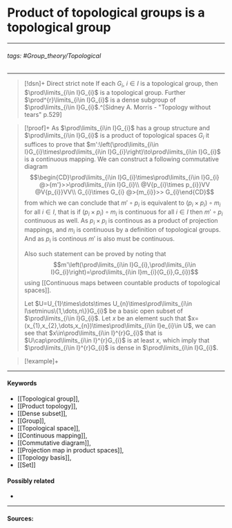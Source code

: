 # Product of topological groups is a topological group
***
###### tags: #Group_theory/Topological 
***
>[!dsn]+ Direct strict note
>If each $G_{i}$, $i\in I$ is a topological group, then $\prod\limits_{i\in I}G_{i}$ is a topological group. Further $\prod^{r}\limits_{i\in I}G_{i}$ is a dense subgroup of $\prod\limits_{i\in I}G_{i}$.^[Sidney A. Morris - "Topology without tears" p.529] 

>[!proof]+
>As $\prod\limits_{i\in I}G_{i}$ has a group structure and $\prod\limits_{i\in I}G_{i}$ is a product of topological spaces $G_{i}$ it suffices to prove that $m':\left(\prod\limits_{i\in I}G_{i}\times\prod\limits_{i\in I}G_{i}\right)\to\prod\limits_{i\in I}G_{i}$ is a continuous mapping. We can construct a following commutative diagram
>$$\begin{CD}\prod\limits_{i\in I}G_{i}\times\prod\limits_{i\in I}G_{i} @>{m'}>>\prod\limits_{i\in I}G_{i}\\ @V{p_{i}\times p_{i}}VV @V{p_{i}}VV\\ G_{i}\times G_{i} @>{m_{i}}>> G_{i}\end{CD}$$
>from which we can conclude that $m'\circ p_{i}$ is equivalent to $(p_{i}\times p_{i})\circ m_{i}$ for all $i\in I$, that is if $(p_{i}\times p_{i})\circ m_{i}$ is continuous for all $i\in I$ then $m'\circ p_{i}$ continuous as well. 
>As $p_{i}\times p_{i}$ is continous as a product of projection mappings, and $m_{i}$ is continuous by a definition of topological groups. And as $p_i$ is continous $m'$ is also must be continuous. 
>
>Also such statement can be proved by noting that 
>$$m'\left(\prod\limits_{i\in I}G_{i},\prod\limits_{i\in I}G_{i}\right)=\prod\limits_{i\in I}m_{i}(G_{i},G_{i})$$
>using [[Continuous maps between countable products of topological spaces]].
>
>Let $U=U_{1}\times\dots\times U_{n}\times\prod\limits_{i\in I\setminus\{1,\dots,n\}}G_{i}$ be a basic open subset of $\prod\limits_{i\in I}G_{i}$. Let $x$ be an element such that $x=(x_{1},x_{2},\dots,x_{n})\times\prod\limits_{i\in I}e_{i}\in U$, we can see that $x\in\prod\limits_{i\in I}^{r}G_{i}$ that is $U\cap\prod\limits_{i\in I}^{r}G_{i}$ is at least $x$, which imply that $\prod\limits_{i\in I}^{r}G_{i}$ is dense in $\prod\limits_{i\in I}G_{i}$. 

>[!example]+ 
>
***
#### Keywords
- [[Topological group]],
- [[Product topology]],
- [[Dense subset]],
- [[Group]],
- [[Topological space]],
- [[Continuous mapping]],
- [[Commutative diagram]],
- [[Projection map in product spaces]],
- [[Topology basis]],
- [[Set]]
#### Possibly related
- 
***
#### Sources: